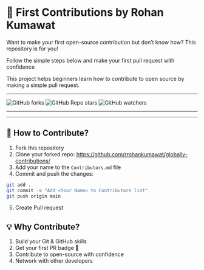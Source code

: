 # 🌟 First Contributions by Rohan Kumawat

Want to make your first open-source contribution but don’t know how? This repository is for you!

Follow the simple steps below and make your first pull request with confidence 

This project helps beginners learn how to contribute to open source by making a simple pull request.

---

![GitHub forks](https://img.shields.io/github/forks/rrohankumawat/first-contributions-rohan?style=social)
![GitHub Repo stars](https://img.shields.io/github/stars/rrohankumawat/first-contributions-rohan?style=social)
![GitHub watchers](https://img.shields.io/github/watchers/rrohankumawat/first-contributions-rohan?style=social)

---

---

## 📌 How to Contribute?

1. Fork this repository
2. Clone your forked repo:
https://github.com/rrohankumawat/globally-contributions/
3. Add your name to the `Contributors.md` file
4. Commit and push the changes:
```bash
git add .
git commit -m "Add <Your Name> to Contributors list"
git push origin main

```
5. Create Pull request

## 💡 Why Contribute?

1. Build your Git & GitHub skills
2. Get your first PR badge 🏅
3. Contribute to open-source with confidence
4. Network with other developers

